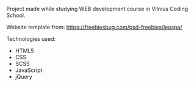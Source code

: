 Project made while studying WEB development course in Vilnius Coding School.

Website template from: 
https://freebiesbug.com/psd-freebies/leospa/


Technologies used:
- HTML5
- CSS
- SCSS
- JavaScript
- jQuery